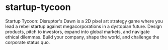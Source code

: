 # startup-tycoon
Startup Tycoon: Disruptor's Dawn  is a 2D pixel art strategy game where you lead a rebel startup against megacorporations in a dystopian future. Design products, pitch to investors, expand into global markets, and navigate ethical dilemmas. Build your company, shape the world, and challenge the corporate status quo.
